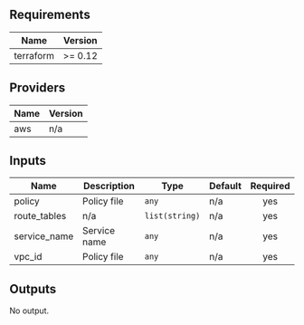 ## Requirements

| Name | Version |
|------|---------|
| terraform | >= 0.12 |

## Providers

| Name | Version |
|------|---------|
| aws | n/a |

## Inputs

| Name | Description | Type | Default | Required |
|------|-------------|------|---------|:--------:|
| policy | Policy file | `any` | n/a | yes |
| route\_tables | n/a | `list(string)` | n/a | yes |
| service\_name | Service name | `any` | n/a | yes |
| vpc\_id | Policy file | `any` | n/a | yes |

## Outputs

No output.

